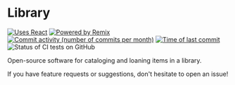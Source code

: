 # Library

[![Uses React](https://img.shields.io/badge/uses-react-blue?logo=react)](https://react.dev/)
[![Powered by Remix](https://img.shields.io/badge/powered_by-remix-black?logo=remix)](https://remix.run/)
[![Commit activity (number of commits per month)](https://img.shields.io/github/commit-activity/m/pwbriggs/bvs?logo=github)](https://github.com/pwbriggs/bvs/commits/dev/)
[![Time of last commit](https://img.shields.io/github/last-commit/pwbriggs/bvs/dev?logo=github)](https://github.com/pwbriggs/bvs/commits/dev/)
![Status of CI tests on GitHub](https://img.shields.io/github/actions/workflow/status/pwbriggs/library/ci.yml?label=CI+tests&logo=github)


Open-source software for cataloging and loaning items in a library.

If you have feature requests or suggestions, don't hesitate to open an issue!

